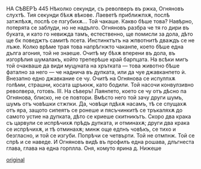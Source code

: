﻿НА СѢВЕРЪ
445
Нѣколко секунди, съ револверъ въ ржка, Огняновъ слухтѣ. Тия секунди бѣхѫ вѣкове. Лаеветѣ приближпхѫ, послѣ затжпѣхѫ, послѣ се пзгубихѫ... Той чакаше. Какво бѣше това? Навѣрно, потерята се заблуди, но не надълго. Огняновъ разбра че тя го дири въ буката, и като го невижда тамъ, естественно, ще помисли за дола, дѣто ще бк поведжтъ самитѣ псета. Инстинктътъ на жпвотнитѣ дваждъ се не лъже. Колко врѣме трая това напрѣгнжто чаканпе, което бѣше една дълга агония, той не знаеше. Очитѣ му бѣхѫ вперени въ дола, въ изгорѣлия шумалакъ, който треперѣше край барпцата. На всѣки мигъ той очакваше да види муцуната на хрътката — това животно бѣше фатално за него — че наднича въ дупката, или да чуе джавканпето ѝ.
Внезапно едно джавкание се чу.
Очитѣ на Огнянова се испулпхѫ голѣми, страшни, косата щръкнж, като бодили.
Той насочи конвулзивно револвера, готовъ.
III.
На сѣверъ!
Лаянпето, което се чу отъ дѣсно па Огнянова, блиско, не се повтори. Вмѣсто него той зачу други шумъ, шумъ отъ човѣшки стжпки. Да, човѣци пдѣхѫ насамъ, тѣ се спущахѫ отъ яра, защото сипеятъ се ронеше и пясъчинкитѣ се тръкаляхѫ до самото устие на дупката, дѣто се криеше скитникътъ. Скоро два крака съ царвули се испрѣчихѫ прѣдъ дупката, и отминахѫ; други два крака се испрѣчихѫ, и тѣ отминахѫ; минж още едпнъ човѣкъ, се тихо и безгласно, и той се изгуби. Попрѣчи се четвърти. Той не отмпнж.
Той се спрѣ и се наведе.
И Огняновъ видѣ въ профилъ една рошава, длъгнеста глава, глава на една горплла. Оня, комуто ярина д. Нижеше

[original](images/496.jpg)